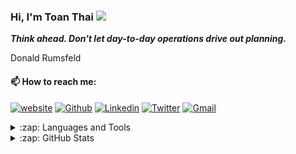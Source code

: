 ### Hi, I'm Toan Thai <img src="https://media.giphy.com/media/hvRJCLFzcasrR4ia7z/giphy.gif" width="25px">

_**Think ahead. Don't let day-to-day operations drive out planning.**_

Donald Rumsfeld

#### 📫 How to reach me:
[![website](https://img.shields.io/badge/Website-46a2f1?style=flat&logo=Google-Chrome&logoColor=white&link=https://thaivinhtoan.github.io/)](https://thaivinhtoan.github.io/)
[![Github](https://img.shields.io/badge/-Github-000?style=flat&logo=Github&logoColor=white)](https://github.com/thaivinhtoan)
[![Linkedin](https://img.shields.io/badge/-LinkedIn-blue?style=flat&logo=Linkedin&logoColor=white)](https://www.linkedin.com/in/thaivinhtoan/)
[![Twitter](https://img.shields.io/badge/-Twitter-blue?style=flat&labelColor=blue&logo=twitter&logoColor=white)](https://twitter.com/iam_toanxz)
[![Gmail](https://img.shields.io/badge/-Gmail-c14438?style=flat&logo=Gmail&logoColor=white)](mailto:vinhtoan466@gmail.com)

<details><summary> :zap: Languages and Tools </summary>
<p>
<code><img height="40" src="https://raw.githubusercontent.com/github/explore/master/topics/visual-studio-code/visual-studio-code.png"></code>
<code><img height="40" src="https://raw.githubusercontent.com/github/explore/master/topics/html/html.png"></code>
<code><img height="40" src="https://raw.githubusercontent.com/github/explore/master/topics/css/css.png"></code>
<code><img height="40" src="https://raw.githubusercontent.com/github/explore/master/topics/python/python.png"></code>
<code><img height="40" src="https://raw.githubusercontent.com/github/explore/master/topics/javascript/javascript.png"></code>
<code><img height="40" src="https://raw.githubusercontent.com/github/explore/master/topics/docker/docker.png"></code>
<code><img height="40" src="https://raw.githubusercontent.com/github/explore/master/topics/aws/aws.png"></code>
<code><img height="40" src="https://raw.githubusercontent.com/github/explore/master/topics/ubuntu/ubuntu.png"></code>
<code><img height="40" src="https://raw.githubusercontent.com/github/explore/master/topics/wordpress/wordpress.png"></code>
<code><img height="40" src="https://raw.githubusercontent.com/github/explore/master/topics/npm/npm.png"></code>
<code><img height="40" src="https://raw.githubusercontent.com/github/explore/master/topics/mysql/mysql.png"></code>
<code><img height="40" src="https://raw.githubusercontent.com/github/explore/master/topics/mongodb/mongodb.png"></code>
<code><img height="40" src="https://raw.githubusercontent.com/github/explore/master/topics/heroku/heroku.png"></code>
<code><img height="40" src="https://raw.githubusercontent.com/github/explore/master/topics/git/git.png"></code>
<code><img height="40" src="https://raw.githubusercontent.com/github/explore/master/topics/docker/docker.png"></code>
</p>
</details>

<details><summary> :zap: GitHub Stats </summary>
<p>

<table>
<tr>
  <td width="48%">
    <img src="https://github-readme-stats.vercel.app/api?username=thaivinhtoan&show_icons=true&hide=contribs,issues&hide_border=true" />
    <img src="https://github-readme-stats.vercel.app/api/top-langs/?username=thaivinhtoan&layout=compact&show_icons=true&hide_border=true" />
  </td>
  <td width="52%"><img alt="gif" align="right" src=".github/assets/coding.gif"/></td>
</tr>
<table>

</p>
</details>
